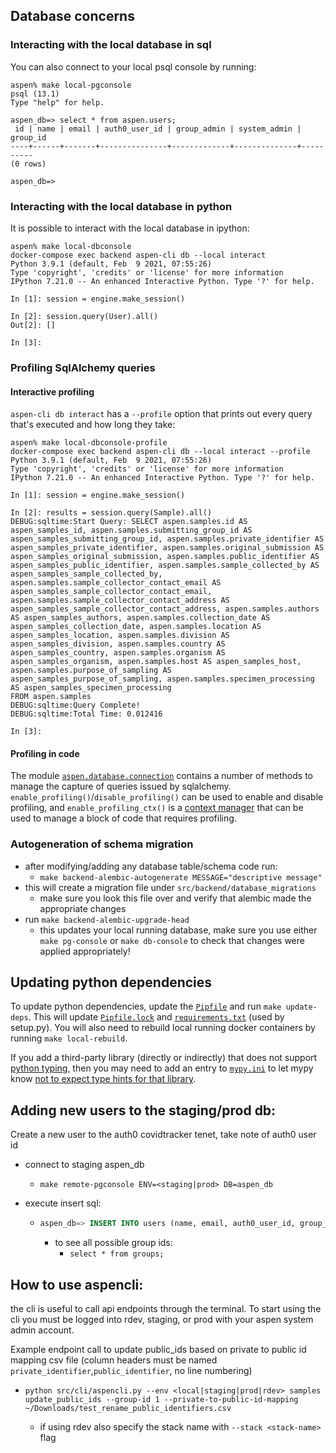 ## Database concerns

### Interacting with the local database in sql

You can also connect to your local psql console by running:

```
aspen% make local-pgconsole
psql (13.1)
Type "help" for help.

aspen_db=> select * from aspen.users;
 id | name | email | auth0_user_id | group_admin | system_admin | group_id
----+------+-------+---------------+-------------+--------------+----------
(0 rows)

aspen_db=>
```

### Interacting with the local database in python

It is possible to interact with the local database in ipython:

```
aspen% make local-dbconsole
docker-compose exec backend aspen-cli db --local interact
Python 3.9.1 (default, Feb  9 2021, 07:55:26)
Type 'copyright', 'credits' or 'license' for more information
IPython 7.21.0 -- An enhanced Interactive Python. Type '?' for help.

In [1]: session = engine.make_session()

In [2]: session.query(User).all()
Out[2]: []

In [3]:
```

### Profiling SqlAlchemy queries

#### Interactive profiling

`aspen-cli db interact` has a `--profile` option that prints out every query that's executed and how long they take:

```
aspen% make local-dbconsole-profile
docker-compose exec backend aspen-cli db --local interact --profile
Python 3.9.1 (default, Feb  9 2021, 07:55:26)
Type 'copyright', 'credits' or 'license' for more information
IPython 7.21.0 -- An enhanced Interactive Python. Type '?' for help.

In [1]: session = engine.make_session()

In [2]: results = session.query(Sample).all()
DEBUG:sqltime:Start Query: SELECT aspen.samples.id AS aspen_samples_id, aspen.samples.submitting_group_id AS aspen_samples_submitting_group_id, aspen.samples.private_identifier AS aspen_samples_private_identifier, aspen.samples.original_submission AS aspen_samples_original_submission, aspen.samples.public_identifier AS aspen_samples_public_identifier, aspen.samples.sample_collected_by AS aspen_samples_sample_collected_by, aspen.samples.sample_collector_contact_email AS aspen_samples_sample_collector_contact_email, aspen.samples.sample_collector_contact_address AS aspen_samples_sample_collector_contact_address, aspen.samples.authors AS aspen_samples_authors, aspen.samples.collection_date AS aspen_samples_collection_date, aspen.samples.location AS aspen_samples_location, aspen.samples.division AS aspen_samples_division, aspen.samples.country AS aspen_samples_country, aspen.samples.organism AS aspen_samples_organism, aspen.samples.host AS aspen_samples_host, aspen.samples.purpose_of_sampling AS aspen_samples_purpose_of_sampling, aspen.samples.specimen_processing AS aspen_samples_specimen_processing
FROM aspen.samples
DEBUG:sqltime:Query Complete!
DEBUG:sqltime:Total Time: 0.012416

In [3]:
```

#### Profiling in code

The module [`aspen.database.connection`](../../src/backend/aspen/database/connection.py) contains a number of methods to manage the capture of queries issued by sqlalchemy.  `enable_profiling()`/`disable_profiling()` can be used to enable and disable profiling, and `enable_profiling_ctx()` is a [context manager](https://docs.python.org/3/reference/compound_stmts.html#with) that can be used to manage a block of code that requires profiling.

### Autogeneration of schema migration

- after modifying/adding any database table/schema code run:
  - `make backend-alembic-autogenerate MESSAGE="descriptive message"`
- this will create a migration file under `src/backend/database_migrations`
  - make sure you look this file over and verify that alembic made the appropriate changes
- run `make backend-alembic-upgrade-head`
  - this updates your local running database, make sure you use either `make pg-console` or `make db-console` to check that changes were applied appropriately!

## Updating python dependencies

To update python dependencies, update the [`Pipfile`](../../Pipfile) and run `make update-deps`. This will update [`Pipfile.lock`](../../src/backend/Pipfile.lock) and [`requirements.txt`](../../src/backend/requirements.txt) (used by setup.py).
You will also need to rebuild local running docker containers by running `make local-rebuild`.

If you add a third-party library (directly or indirectly) that does not support [python typing](https://docs.python.org/3/library/typing.html), then you may need to add an entry to [`mypy.ini`](../../mypy.ini) to let mypy know [not to expect type hints for that library](https://mypy.readthedocs.io/en/stable/running_mypy.html#missing-type-hints-for-third-party-library).


## Adding new users to the staging/prod db:
Create a new user to the auth0 covidtracker tenet, take note of auth0 user id
* connect to staging aspen_db
  * `make remote-pgconsole ENV=<staging|prod> DB=aspen_db`

* execute insert sql:
  * ```sql
    aspen_db=> INSERT INTO users (name, email, auth0_user_id, group_admin, system_admin, group_id) VALUES ('<name>', '<email>', '<auth0 user ID>', 'f', 't', <group ID>);
    ```
    * to see all possible group ids:
      * `select * from groups;`

## How to use aspencli:
the cli is useful to call api endpoints through the terminal. To start using the cli you must be logged into rdev, staging, or prod with your aspen system admin account. 

Example endpoint call to update public_ids based on private to public id mapping csv file (column headers must be named `private_identifier`,`public_identifier`, no line numbering)
* `python src/cli/aspencli.py --env <local|staging|prod|rdev> samples update_public_ids --group-id 1 --private-to-public-id-mapping ~/Downloads/test_rename_public_identifiers.csv`

  * if using rdev also specify the stack name with `--stack <stack-name>` flag

